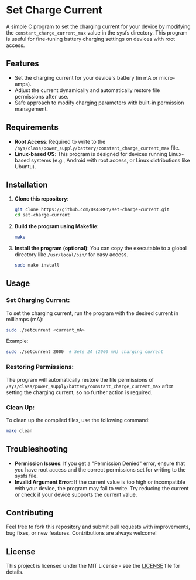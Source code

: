 # Set Charge Current

A simple C program to set the charging current for your device by modifying the `constant_charge_current_max` value in the sysfs directory. This program is useful for fine-tuning battery charging settings on devices with root access.

## Features
- Set the charging current for your device's battery (in mA or micro-amps).
- Adjust the current dynamically and automatically restore file permissions after use.
- Safe approach to modify charging parameters with built-in permission management.

## Requirements
- **Root Access**: Required to write to the `/sys/class/power_supply/battery/constant_charge_current_max` file.
- **Linux-based OS**: This program is designed for devices running Linux-based systems (e.g., Android with root access, or Linux distributions like Ubuntu).

## Installation

1. **Clone this repository**:
   ```bash
   git clone https://github.com/DX4GREY/set-charge-current.git
   cd set-charge-current
   ```

2. **Build the program using Makefile**:
   ```bash
   make
   ```

3. **Install the program (optional)**:
   You can copy the executable to a global directory like `/usr/local/bin/` for easy access.
   ```bash
   sudo make install
   ```

## Usage

### Set Charging Current:
To set the charging current, run the program with the desired current in milliamps (mA):
```bash
sudo ./setcurrent <current_mA>
```
Example:
```bash
sudo ./setcurrent 2000  # Sets 2A (2000 mA) charging current
```

### Restoring Permissions:
The program will automatically restore the file permissions of `/sys/class/power_supply/battery/constant_charge_current_max` after setting the charging current, so no further action is required.

### Clean Up:
To clean up the compiled files, use the following command:
```bash
make clean
```

## Troubleshooting

- **Permission Issues**: If you get a "Permission Denied" error, ensure that you have root access and the correct permissions set for writing to the sysfs file.
- **Invalid Argument Error**: If the current value is too high or incompatible with your device, the program may fail to write. Try reducing the current or check if your device supports the current value.

## Contributing

Feel free to fork this repository and submit pull requests with improvements, bug fixes, or new features. Contributions are always welcome!

## License

This project is licensed under the MIT License - see the [LICENSE](LICENSE) file for details.